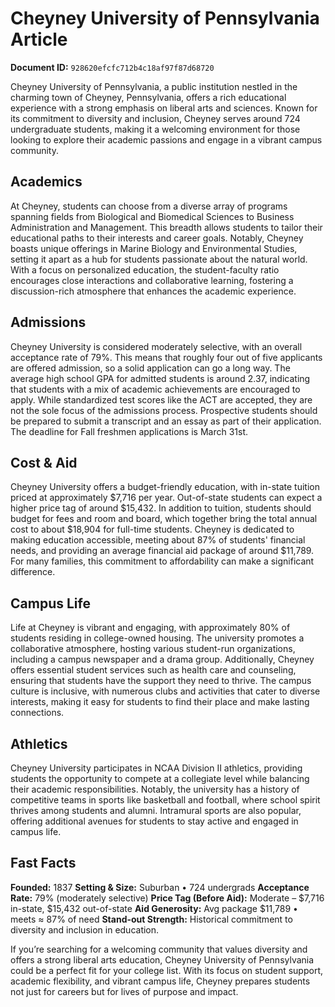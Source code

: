 # Cheyney University of Pennsylvania Article

**Document ID:** `928620efcfc712b4c18af97f87d68720`

Cheyney University of Pennsylvania, a public institution nestled in the charming town of Cheyney, Pennsylvania, offers a rich educational experience with a strong emphasis on liberal arts and sciences. Known for its commitment to diversity and inclusion, Cheyney serves around 724 undergraduate students, making it a welcoming environment for those looking to explore their academic passions and engage in a vibrant campus community.

## Academics
At Cheyney, students can choose from a diverse array of programs spanning fields from Biological and Biomedical Sciences to Business Administration and Management. This breadth allows students to tailor their educational paths to their interests and career goals. Notably, Cheyney boasts unique offerings in Marine Biology and Environmental Studies, setting it apart as a hub for students passionate about the natural world. With a focus on personalized education, the student-faculty ratio encourages close interactions and collaborative learning, fostering a discussion-rich atmosphere that enhances the academic experience.

## Admissions
Cheyney University is considered moderately selective, with an overall acceptance rate of 79%. This means that roughly four out of five applicants are offered admission, so a solid application can go a long way. The average high school GPA for admitted students is around 2.37, indicating that students with a mix of academic achievements are encouraged to apply. While standardized test scores like the ACT are accepted, they are not the sole focus of the admissions process. Prospective students should be prepared to submit a transcript and an essay as part of their application. The deadline for Fall freshmen applications is March 31st.

## Cost & Aid
Cheyney University offers a budget-friendly education, with in-state tuition priced at approximately $7,716 per year. Out-of-state students can expect a higher price tag of around $15,432. In addition to tuition, students should budget for fees and room and board, which together bring the total annual cost to about $18,904 for full-time students. Cheyney is dedicated to making education accessible, meeting about 87% of students' financial needs, and providing an average financial aid package of around $11,789. For many families, this commitment to affordability can make a significant difference.

## Campus Life
Life at Cheyney is vibrant and engaging, with approximately 80% of students residing in college-owned housing. The university promotes a collaborative atmosphere, hosting various student-run organizations, including a campus newspaper and a drama group. Additionally, Cheyney offers essential student services such as health care and counseling, ensuring that students have the support they need to thrive. The campus culture is inclusive, with numerous clubs and activities that cater to diverse interests, making it easy for students to find their place and make lasting connections.

## Athletics
Cheyney University participates in NCAA Division II athletics, providing students the opportunity to compete at a collegiate level while balancing their academic responsibilities. Notably, the university has a history of competitive teams in sports like basketball and football, where school spirit thrives among students and alumni. Intramural sports are also popular, offering additional avenues for students to stay active and engaged in campus life.

## Fast Facts
**Founded:** 1837
**Setting & Size:** Suburban • 724 undergrads
**Acceptance Rate:** 79% (moderately selective)
**Price Tag (Before Aid):** Moderate – $7,716 in-state, $15,432 out-of-state
**Aid Generosity:** Avg package $11,789 • meets ≈ 87% of need
**Stand-out Strength:** Historical commitment to diversity and inclusion in education.

If you’re searching for a welcoming community that values diversity and offers a strong liberal arts education, Cheyney University of Pennsylvania could be a perfect fit for your college list. With its focus on student support, academic flexibility, and vibrant campus life, Cheyney prepares students not just for careers but for lives of purpose and impact.
